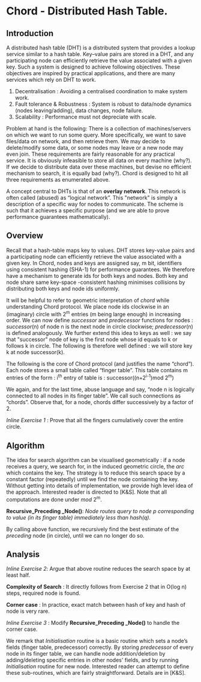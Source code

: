 # Chord - Distributed Hash Table. 

## Introduction 

A distributed hash table (DHT) is a distributed system that provides a lookup service similar to a hash table. Key–value pairs are stored in a DHT, and any participating node can efficiently retrieve the value associated with a given key. Such a system is designed to achieve following objectives. These objectives are inspired by practical applications, and there are many services which rely on DHT to work. 

1. Decentralisation : Avoiding a centralised coordination to make system work.
2. Fault tolerance & Robustness : System is robust to data/node dynamics (nodes leaving/adding), data changes, node failure. 
3. Scalability : Performance must not depreciate with scale. 


Problem at hand is the following: There is a collection of machines/servers on which we want to run some query. More specifically, we want to save files/data on network, and then retrieve them. We may decide to delete/modify some data, or some nodes may leave or a new node may even join. These requirements are fairly reasonable for any practical service.  It is obviously infeasible to store all data on every machine (why?). If we decide to distribute data over these machines, but devise no efficient mechanism to search, it is equally bad (why?). Chord is designed to hit all three requirements as enumerated above. 

A concept central to DHTs is that of an **overlay network**. This network is often called (abused) as “logical network”. This "network" is simply a description of a specific way for nodes to communicate. The scheme is such that it achieves a specific purpose (and we are able to prove performance guarantees mathematically). 

## Overview

Recall that a hash-table maps key to values. DHT stores key-value pairs and a participating node can efficiently retrieve the value associated with a given key. In Chord, nodes and keys are assigned say, m bit, identifiers using consistent hashing (SHA-1) for performance guarantees. We therefore have a mechanism to generate ids for both keys and nodes.  Both key and node share same key-space -consistent hashing minimises collisions by distributing both keys and node ids uniformly. 


It will be helpful to refer to geometric interpretation of *chord* while understanding Chord protocol. We place node ids clockwise in an (imaginary) circle with 2<sup>m</sup> entries (m being large enough) in increasing order. We can now define *successor* and *predecessor* functions for nodes : *successor*(n) of node n is the next node in circle clockwise; *predecessor*(n) is defined analogously. We further extend this idea to keys as well : we say that "successor" node of key is the first node whose id equals to k or follows k in circle. The following is therefore well defined :  we will store key k at node successor(k).

The following is the core of Chord protocol (and justifies the name “chord”). Each node stores a small table called “finger table”. This table contains m entries of the form : i<sup>th</sup> entry of table is :  successor((n+2<sup>i-1</sup>)mod 2<sup>m</sup>)


We again, and for the last time, abuse language and say, “node n is logically connected to all nodes in its finger table”. We call such connections as “chords”. Observe that, for a node, chords differ successively by a factor of 2. 

*Inline Exercise 1* : Prove that all the fingers cumulatively cover the entire circle. 

## Algorithm

The idea for search algorithm can be visualised geometrically : if a node receives a query, we search for, in the induced geometric circle, the *arc* which contains the key. The strategy is to reduce this search space by a constant factor (repeatedly) until we find the node containing the key. Without getting into details of implementation, we provide high level idea of the approach. Interested reader is directed to [K&S]. Note that all computations are done under *mod* 2<sup>m</sup>. 

**Recursive_Preceding _Node()**: *Node routes query to node p corresponding to value (in its finger table) immediately less than hash(q)*.  

By calling above function, we recursively find the best estimate of the *preceding* node (in circle), until we can no longer do so. 

## Analysis 

*Inline Exercise 2*: Argue that above routine reduces the search space by at least half.

**Complexity of Search** : It directly follows from Exercise 2 that in O(log n) steps, required node is found. 

**Corner case** : In practice, exact match between hash of key and hash of node is very rare. 

*Inline Exercise 3* : Modify **Recursive_Preceding _Node()** to handle the corner case. 


We remark that *Initialisation* routine is a basic routine which sets a node’s fields (finger table, predecessor) correctly. By storing *predecessor* of every node in its finger table, we can handle node addition/deletion by adding/deleting specific entries in other nodes' fields, and by running *Initialisation* routine for new node. Interested reader can attempt to define these sub-routines, which are fairly straightforward. Details are in [K&S].
